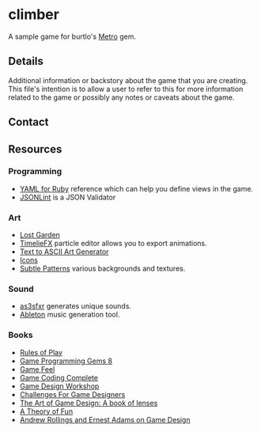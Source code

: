 # climber

A sample game for burtlo's [Metro](https://github.com/burtlo/metro) gem.

## Details

Additional information or backstory about the game that you
are creating. This file's intention is to allow a user to 
refer to this for more information related to the game or 
possibly any notes or caveats about the game.

## Contact


## Resources

### Programming

* [YAML for Ruby](http://www.yaml.org/YAML_for_ruby.html) reference which can help you define views in the game.
* [JSONLint](http://jsonlint.com/) is a JSON Validator

### Art

* [Lost Garden](http://www.lostgarden.com/2007/05/dancs-miraculously-flexible-game.html)
* [TimelieFX](http://www.rigzsoft.co.uk/) particle editor allows you to export animations.
* [Text to ASCII Art Generator](http://patorjk.com/software/taag)
* [Icons](http://css-tricks.com/flat-icons-icon-fonts/)
* [Subtle Patterns](http://subtlepatterns.com/) various backgrounds and textures.

### Sound

* [as3sfxr](http://www.superflashbros.net/as3sfxr/) generates unique sounds.
* [Ableton](https://www.ableton.com/en/) music generation tool.

### Books

* [Rules of Play](http://www.amazon.com/dp/0262240459)
* [Game Programming Gems 8](http://www.amazon.com/dp/1584507020)
* [Game Feel](http://www.amazon.com/dp/0123743281)
* [Game Coding Complete](http://www.amazon.com/dp/1584506806)
* [Game Design Workshop](http://www.amazon.com/dp/0240809742)
* [Challenges For Game Designers](http://www.amazon.com/dp/158450580X)
* [The Art of Game Design: A book of lenses](http://www.amazon.com/dp/0123694965)
* [A Theory of Fun](http://www.theoryoffun.com)
* [Andrew Rollings and Ernest Adams on Game Design](http://www.amazon.com/dp/1592730019)
